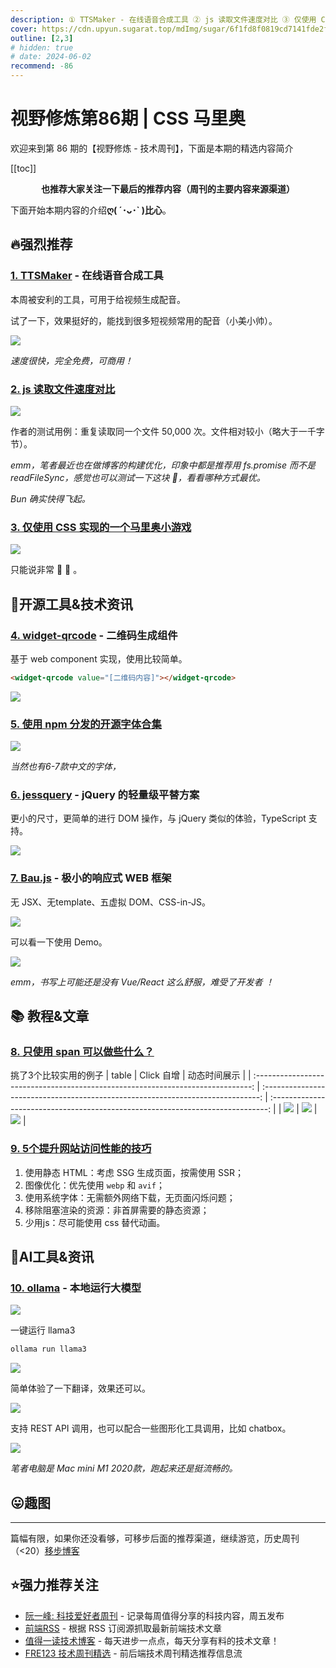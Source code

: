 ```yaml
---
description: ① TTSMaker - 在线语音合成工具 ② js 读取文件速度对比 ③ 仅使用 CSS 实现的一个马里奥小游戏 ④ widget-qrcode - 二维码生成组件 ⑤ 使用 npm 分发的开源字体合集 ⑥ jessquery - jQuery 的轻量级平替方案 ⑦ Bau.js - 极小的响应式 WEB 框架 ⑧ 只使用 span 可以做些什么？ ⑨ 5个提升网站访问性能的技巧 ⑩ ollama - 本地运行大模型
cover: https://cdn.upyun.sugarat.top/mdImg/sugar/6f1fd8f0819cd7141fde2f318214074f
outline: [2,3]
# hidden: true
# date: 2024-06-02
recommend: -86
---
```


# 视野修炼第86期 | CSS 马里奥

欢迎来到第 86 期的【视野修炼 - 技术周刊】，下面是本期的精选内容简介

[[toc]]

<center>

**​也推荐大家关注一下最后的推荐内容（周刊的主要内容来源渠道）**

</center>

下面开始本期内容的介绍**ღ( ´･ᴗ･` )比心**。

## 🔥强烈推荐
### [1. TTSMaker](https://ttsmaker.cn/) - 在线语音合成工具
本周被安利的工具，可用于给视频生成配音。

试了一下，效果挺好的，能找到很多短视频常用的配音（小美小帅）。

![](https://cdn.upyun.sugarat.top/mdImg/sugar/5d638019f32e2c894f6ad0b425f9c585)

*速度很快，完全免费，可商用！*

### [2. js 读取文件速度对比](https://lemire.me/blog/2024/03/12/how-to-read-files-quickly-in-javascript/)

![](https://cdn.upyun.sugarat.top/mdImg/sugar/eb5a7c6c550e00f88ad7659d66bbe7a9)

作者的测试用例：重复读取同一个文件 50,000 次。文件相对较小（略大于一千字节）。

*emm，笔者最近也在做博客的构建优化，印象中都是推荐用 fs.promise 而不是 readFileSync，感觉也可以测试一下这块 🤔，看看哪种方式最优。*

*Bun 确实快得飞起。*

### [3. 仅使用 CSS 实现的一个马里奥小游戏](https://codepen.io/t_afif/pen/JjqEdJv)

![](https://cdn.upyun.sugarat.top/mdImg/sugar/6f1fd8f0819cd7141fde2f318214074f)

只能说非常 🐂 🍺 。


## 🔧开源工具&技术资讯
### [4. widget-qrcode](https://github.com/mumuy/widget-qrcode?tab=readme-ov-file) - 二维码生成组件

基于 web component 实现，使用比较简单。

```html
<widget-qrcode value="[二维码内容]"></widget-qrcode>
```

![](https://cdn.upyun.sugarat.top/mdImg/sugar/827cfeb5e0f5032fb22e7055d35d8b14)


### [5. 使用 npm 分发的开源字体合集](https://fontsource.org/)

![](https://cdn.upyun.sugarat.top/mdImg/sugar/90d6ac48f06351d8a5f42a487e5f802f)

*当然也有6-7款中文的字体，*

### [6. jessquery](https://github.com/jazzypants1989/jessquery) - jQuery 的轻量级平替方案

更小的尺寸，更简单的进行 DOM 操作，与 jQuery 类似的体验，TypeScript 支持。

![](https://cdn.upyun.sugarat.top/mdImg/sugar/e5bc6611571d87d6da43a19172e74bb7)

### [7. Bau.js](https://github.com/grucloud/bau) - 极小的响应式 WEB 框架

无 JSX、无template、五虚拟 DOM、CSS-in-JS。

![](https://cdn.upyun.sugarat.top/mdImg/sugar/32dc7a704c8d70c0a221edb5e61d32be)

可以看一下使用 Demo。

![](https://cdn.upyun.sugarat.top/mdImg/sugar/d5a5c9276833fc156f89ce82a9feebcc)

*emm，书写上可能还是没有 Vue/React 这么舒服，难受了开发者 ！*
## 📚 教程&文章

### [8. 只使用 span 可以做些什么？](https://onlyspans.net/)

挑了3个比较实用的例子
|                                      table                                      |                                   Click 自增                                    |                                  动态时间展示                                   |
| :-----------------------------------------------------------------------------: | :-----------------------------------------------------------------------------: | :-----------------------------------------------------------------------------: |
| ![](https://cdn.upyun.sugarat.top/mdImg/sugar/00dfe35a2f22007c27bc0737372d0303) | ![](https://cdn.upyun.sugarat.top/mdImg/sugar/4ff22c25f3f09aa2cbcc0272b4deeef2) | ![](https://cdn.upyun.sugarat.top/mdImg/sugar/2d53548bb7e72b9304d1fc865404b741) |


### [9. 5个提升网站访问性能的技巧](https://blog.sentry.io/5-easy-tips-to-improve-your-personal-website-performance/)

1. 使用静态 HTML：考虑 SSG 生成页面，按需使用 SSR；
2. 图像优化：优先使用 `webp` 和 `avif`；
3. 使用系统字体：无需额外网络下载，无页面闪烁问题；
4. 移除阻塞渲染的资源：非首屏需要的静态资源；
5. 少用js：尽可能使用 css 替代动画。


## 🤖AI工具&资讯
### [10. ollama](https://github.com/ollama/ollama) - 本地运行大模型

![](https://cdn.upyun.sugarat.top/mdImg/sugar/39a059d64abf44555d9f6e77dcc6de44)

一键运行 llama3 
```sh
ollama run llama3
```

![](https://cdn.upyun.sugarat.top/mdImg/sugar/8a833f869872f0fec9426cc7414ca56b)

简单体验了一下翻译，效果还可以。

![](https://cdn.upyun.sugarat.top/mdImg/sugar/c1f79baab0d8d24fb5a9d58042fca906)

支持 REST API 调用，也可以配合一些图形化工具调用，比如 chatbox。

![](https://cdn.upyun.sugarat.top/mdImg/sugar/e511b54d3787870f2236d03bfe7ca8d7)

*笔者电脑是 Mac mini M1 2020款，跑起来还是挺流畅的。*

## 😛趣图

---

篇幅有限，如果你还没看够，可移步后面的推荐渠道，继续游览，历史周刊（<20）[移步博客](https://sugarat.top/weekly/index.html)

## ⭐️强力推荐关注

* [阮一峰: 科技爱好者周刊](https://www.ruanyifeng.com/blog/archives.html) - 记录每周值得分享的科技内容，周五发布
* [前端RSS](https://fed.chanceyu.com/) - 根据 RSS 订阅源抓取最新前端技术文章
* [值得一读技术博客](https://daily-blog.chlinlearn.top/) - 每天进步一点点，每天分享有料的技术文章！
* [FRE123 技术周刊精选](https://www.fre123.com/weekly) - 前后端技术周刊精选推荐信息流
